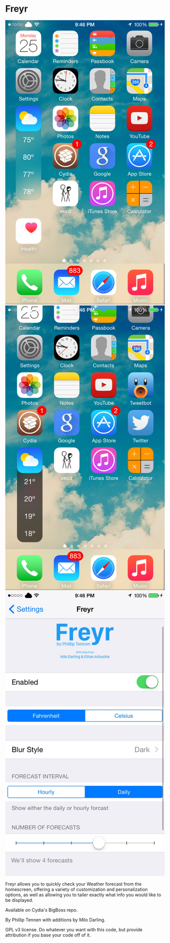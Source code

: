 Freyr
=================

![Freyr](./preview1.png)
![Freyr](./preview2.png)
![Settings Page](./preview3.jpg)

Freyr allows you to quickly check your Weather forecast from the homescreen, offering a variety of customization and personalization options, as well as allowing you to tailer exactly what info you would like to be displayed.

Available on Cydia's BigBoss repo.

By Phillip Tennen with additions by Milo Darling.

GPL v3 license. Do whatever you want with this code, but provide attribution if you base your code off of it.
